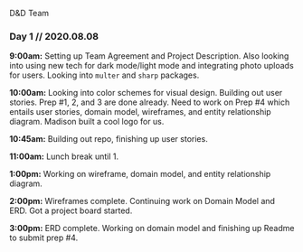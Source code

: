 D&D Team 
### Day 1 // 2020.08.08

**9:00am:** Setting up Team Agreement and Project Description. Also looking into using new tech for dark mode/light mode and integrating photo uploads for users. Looking into `multer` and `sharp` packages.

**10:00am:** Looking into color schemes for visual design. Building out user stories. Prep #1, 2, and 3 are done already. Need to work on Prep #4 which entails user stories, domain model, wireframes, and entity relationship diagram. Madison built a cool logo for us.

**10:45am:** Building out repo, finishing up user stories.

 **11:00am:** Lunch break until 1.

**1:00pm:** Working on wireframe, domain model, and entity relationship diagram.

**2:00pm:** Wireframes complete. Continuing work on Domain Model and ERD. Got a project board started. 

**3:00pm:** ERD complete. Working on domain model and finishing up Readme to submit prep #4.

